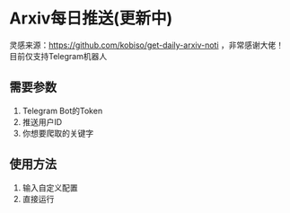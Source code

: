 # Arxiv每日推送(更新中)
灵感来源：https://github.com/kobiso/get-daily-arxiv-noti ，非常感谢大佬！
目前仅支持Telegram机器人

## 需要参数
1. Telegram Bot的Token
2. 推送用户ID
3. 你想要爬取的关键字

## 使用方法
1. 输入自定义配置
2. 直接运行

